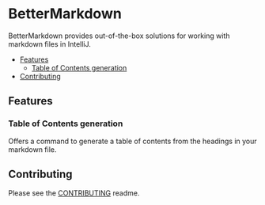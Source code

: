 # BetterMarkdown

BetterMarkdown provides out-of-the-box solutions for working with markdown files in IntelliJ.

- [Features](#features)
    - [Table of Contents generation](#table-of-contents-generation)
- [Contributing](#contributing)


## Features

### Table of Contents generation

Offers a command to generate a table of contents from the headings in your markdown file.


## Contributing

Please see the [CONTRIBUTING](./CONTRIBUTING.md) readme.